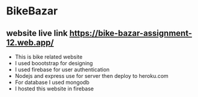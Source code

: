 # BikeBazar 
## website live link https://bike-bazar-assignment-12.web.app/

* This is bike related website
* I used boootstrap for designing
* I used firebase for user authentication
* Nodejs and express use for server then deploy to heroku.com
* For database I used mongodb
* I hosted this website in firebase


